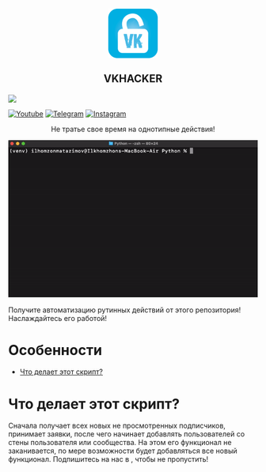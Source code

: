 <p align="center">
 <img width="100px" src="https://github.com/Matazimov/VKHACKER/blob/main/assets/Ikonka-vkhack.png" align="center">
 <h2 align="center">VKHACKER</h2>
 <img src="https://img.shields.io/badge/YouTube-FF0000?style=for-the-badge&logo=youtube&logoColor=white)](https://www.youtube.com/channel/UC1-IbnSQyY7xzC3Troe8MTg)" align="center">

 [![Youtube](https://img.shields.io/badge/YouTube-FF0000?style=for-the-badge&logo=youtube&logoColor=white)](https://www.youtube.com/channel/UC1-IbnSQyY7xzC3Troe8MTg)
 [![Telegram](https://img.shields.io/badge/Telegram-2CA5E0?style=for-the-badge&logo=telegram&logoColor=white)](https://t.me/matazimov_official)
 [![Instagram](https://img.shields.io/badge/Instagram-E4405F?style=for-the-badge&logo=instagram&logoColor=white)](https://www.instagram.com/mr_qpdb)
 <p align="center">Не тратье свое время на однотипные действия!</p>
<p>
<img src="https://github.com/Matazimov/VKHACKER/blob/main/assets/guide.gif">

Получите автоматизацию рутинных действий от этого репозитория! Наслаждайтесь его работой!
</p>

# Особенности

- [Что делает этот скрипт?](#что-делает-этот-скрипт)


# Что делает этот скрипт?

Сначала получает всех новых не просмотренных подписчиков, принимает заявки, после чего начинает добавлять пользователей со стены пользователя или сообщества. На этом его функционал не заканивается, по мере возможности будет добавляться все новый функционал. Подпишитесь на нас в , чтобы не пропустить!

